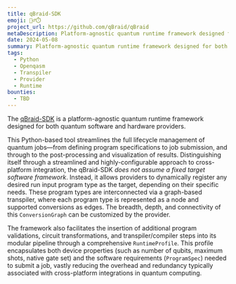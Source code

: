 ```yaml
---
title: qBraid-SDK
emoji: 🏃‍♂️⏱️
project_url: https://github.com/qBraid/qBraid
metaDescription: Platform-agnostic quantum runtime framework designed for both quantum software and hardware providers.
date: 2024-05-08
summary: Platform-agnostic quantum runtime framework designed for both quantum software and hardware providers.
tags:
  - Python
  - Openqasm
  - Transpiler
  - Provider
  - Runtime
bounties:
  - TBD
---
```


The [qBraid-SDK](https://github.com/qBraid/qBraid) is a platform-agnostic quantum runtime framework designed for both quantum software and hardware providers.

This Python-based tool streamlines the full lifecycle management of quantum jobs&mdash;from defining program specifications to job submission, and through to the post-processing and visualization of results. Distinguishing itself through a streamlined and highly-configurable approach to cross-platform integration, the qBraid-SDK *does not assume a fixed target software framework*. Instead, it allows providers to dynamically register any desired run input program type as the target, depending on their specific needs. These program types are interconnected via a graph-based transpiler, where each program type is represented as a node and supported conversions as edges. The breadth, depth, and connectivity of this `ConversionGraph` can be customized by the provider.

The framework also facilitates the insertion of additional program validations, circuit transformations, and transpiler/compiler steps into its modular pipeline through a comprehensive `RuntimeProfile`. This profile encapsulates both device properties (such as number of qubits, maximum shots, native gate set) and the software requirements (`ProgramSpec`) needed to submit a job, vastly reducing the overhead and redundancy typically associated with cross-platform integrations in quantum computing.

